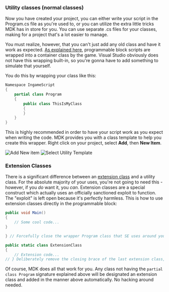 ### Utility classes (normal classes)

Now you have created your project, you can either write your script in the Program.cs file as you're used to, or you can utilize the extra little tricks MDK has in store for you. You can use separate .cs files for your classes, making for a project that's a lot easier to manage.

You must realize, however, that you can't just add any old class and have it work as expected. [As explained here](https://github.com/malware-dev/MDK-SE/wiki/The-Anatomy-of-a-Script), programmable block scripts are wrapped into a container class by the game. Visual Studio obviously does not have this wrapping built-in, so you're gonna have to add something to simulate that yourself.

You do this by wrapping your class like this:
```csharp
Namespace IngameScript
{
    partial class Program
    {
        public class ThisIsMyClass
        {
        }
    }
}
```

This is highly recommended in order to have your script work as you expect when writing the code. MDK provides you with a class template to help you create this wrapper. Right click on your project, select **Add**, then **New Item**.

![Add New item](https://github.com/malware-dev/MDK-SE/blob/master/images/addnewitem-1.jpg)
![Select Utility Template](https://github.com/malware-dev/MDK-SE/blob/master/images/utilityclass.jpg)

### Extension Classes
There is a significant difference between an [extension class](https://docs.microsoft.com/en-us/dotnet/csharp/programming-guide/classes-and-structs/extension-methods) and a utility class. For the absolute majority of your uses, you're not going to need this - however, if you _do_ want it, you _can_. Extension classes are a special construct which actually uses an officially sanctioned exploit to function. The "exploit" is left open because it's perfectly harmless. This is how to use extension classes directly in the programmable block:

```csharp
public void Main()
{
    // Some cool code...
}

} // Forcefully close the wrapper Program class that SE uses around your script

public static class ExtensionClass
{
    // Extension code...
// } Deliberately remove the closing brace of the last extension class, because Space Engineers will add it back in
```

Of course, MDK does all that work for you. Any class not having the `partial class Program` signature explained above will be designated an extension class and added in the manner above automatically. No hacking around needed.